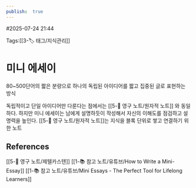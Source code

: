 ```yaml
---
publish:  true
---
```

#2025-07-24 21:44

Tags:[[3-🏷️ 태그/지식관리]]

# 미니 에세이
80~500단어의 짧은 분량으로 하나의 독립된 아이디어를 짧고 집중된 글로 표현하는 방식

독립적이고 단일 아이디어만 다룬다는 점에서는 [[5-💎 영구 노트/원자적 노트]] 와 동일하다.
하지만 미니 에세이는 남에게 설명하듯이 작성해서 자신의 이해도를 점검하고 설명력을 높인다.
[[5-💎 영구 노트/원자적 노트]]는 지식을 블록 단위로 쌓고 연결하기 위한 노트



## References
 [[5-💎 영구 노트/제텔카스텐]]
 [[1-📚 참고 노트/유튜브/How to Write a Mini-Essay]]
 [[1-📚 참고 노트/유튜브/Mini Essays - The Perfect Tool for Lifelong Learners]]